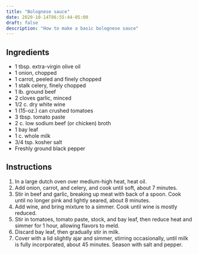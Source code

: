 ```yaml
---
title: "Bolognese sauce"
date: 2020-10-14T06:55:44-05:00
draft: false
description: "How to make a basic bolognese sauce"
---
```


## Ingredients

-   1 tbsp. extra-virgin olive oil
-   1 onion, chopped
-   1 carrot, peeled and finely chopped
-   1 stalk celery, finely chopped
-   1 lb. ground beef
-   2 cloves garlic, minced
-   1/2 c. dry white wine
-   1 (15-oz.) can crushed tomatoes
-   3 tbsp. tomato paste
-   2 c. low sodium beef (or chicken) broth
-   1 bay leaf
-   1 c. whole milk
-   3/4 tsp. kosher salt
-   Freshly ground black pepper

## Instructions

1. In a large dutch oven over medium-high heat, heat oil.
2. Add onion, carrot, and celery, and cook until soft, about 7 minutes.
3. Stir in beef and garlic, breaking up meat with back of a spoon. Cook until no longer pink and lightly seared, about 8 minutes.
4. Add wine, and bring mixture to a simmer. Cook until wine is mostly reduced.
5. Stir in tomatoes, tomato paste, stock, and bay leaf, then reduce heat and simmer for 1 hour, allowing flavors to meld.
6. Discard bay leaf, then gradually stir in milk.
7. Cover with a lid slightly ajar and simmer, stirring occasionally, until milk is fully incorporated, about 45 minutes. Season with salt and pepper.

